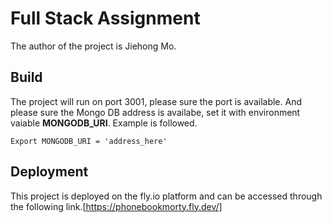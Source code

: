 # Full Stack Assignment

The author of the project is Jiehong Mo.

## Build

The project will run on port 3001, please sure the port is available. And please sure the Mongo DB address is availabe, set it with environment vaiable **MONGODB_URI**. Example is followed.

    Export MONGODB_URI = 'address_here'
    
## Deployment

This project is deployed on the fly.io platform and can be accessed through the following link.[https://phonebookmorty.fly.dev/]
